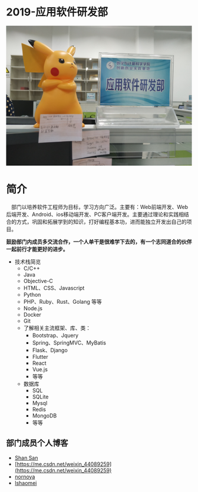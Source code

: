 # 2019-应用软件研发部

![](https://raw.githubusercontent.com/seven-innovation-base/picture/master/Software.jpg)


# 简介
&ensp;&ensp;部门以培养软件工程师为目标，学习方向广泛。主要有：Web前端开发、Web后端开发、Android、ios移动端开发、PC客户端开发。主要通过理论和实践相结合的方式，巩固和拓展学到的知识，打好编程基本功，进而能独立开发出自己的项目。

**鼓励部门内成员多交流合作，一个人单干是很难学下去的，有一个志同道合的伙伴一起前行才能更好的进步。**

- 技术栈简览
  - C/C++
  - Java
  - Objective-C
  - HTML、CSS、Javascript
  - Python
  - PHP、Ruby、Rust、Golang 等等
  - Node.js
  - Docker
  - Git
  - 了解相关主流框架、库、类：
    - Bootstrap、Jquery
    - Spring、SpringMVC、MyBatis
    - Flask、Django
    - Flutter
    - React
    - Vue.js
    - 等等
  - 数据库
    - SQL
    - SQLite
    - Mysql
    - Redis
    - MongoDB
    - 等等

## 部门成员个人博客

- [Shan San](https://shansan.top)
- [https://me.csdn.net/weixin_44089259](https://me.csdn.net/weixin_44089259)
- [nornoya](https://nornoya.github.io/)
- [lshaomei](http://lshaomei.github.io/)
